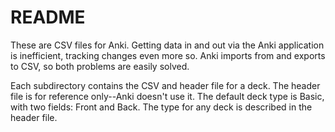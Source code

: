 # README

These are CSV files for Anki. Getting data in and out via the Anki application is inefficient, tracking changes even more so. Anki imports from and exports to CSV, so both problems are easily solved.

Each subdirectory contains the CSV and header file for a deck. The header file is for reference only--Anki doesn't use it. The default deck type is Basic, with two fields: Front and Back. The type for any deck is described in the header file.

